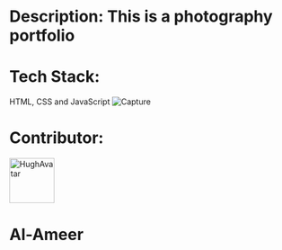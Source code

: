# Description: This is a photography portfolio
# Tech Stack:
HTML, CSS and JavaScript
![Capture](https://github.com/HughOwenPanopio/Photography-Portfolio/assets/143063497/892bcf14-767b-4f52-9aa5-7aa7a5ee9749)

# Contributor:
<div>
  <a href="https://github.com/HughOwenPanopio">
  <img src="https://avatars.githubusercontent.com/u/143063497?v=4" alt="HughAvatar" width="80" height="80">
  <a>
</div>

<div>
  <h1>
    <span color="#1F2B6C">Al-</span><span color"#159EEC">Ameer</span>
  </h1>
</div>

